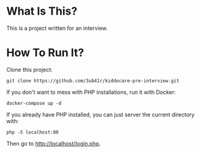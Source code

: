 # What Is This?

This is a project written for an interview.

# How To Run It?

Clone this project:

```
git clone https://github.com/3ub41r/kiddocare-pre-interview.git
```

If you don't want to mess with PHP installations, run it with Docker:

```
docker-compose up -d
```

If you already have PHP installed, you can just server the current directory with:

```
php -S localhost:80
```

Then go to <http://localhost/login.php>.
